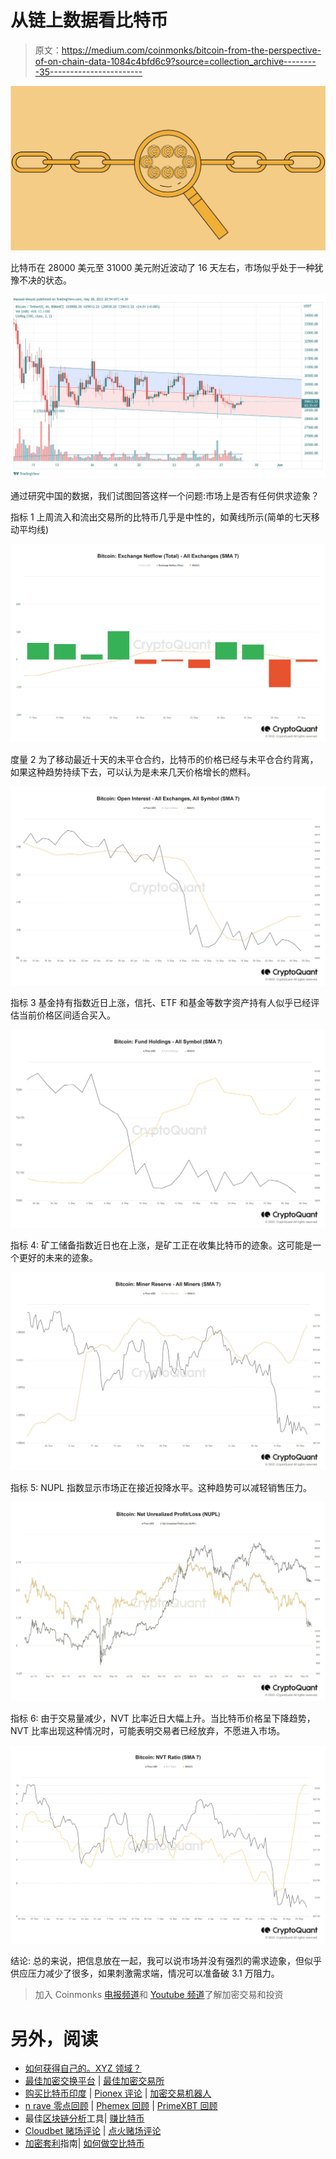 # 从链上数据看比特币

> 原文：<https://medium.com/coinmonks/bitcoin-from-the-perspective-of-on-chain-data-1084c4bfd6c9?source=collection_archive---------35----------------------->

![](img/13d801bd927369c6938b517bad2e6df0.png)

比特币在 28000 美元至 31000 美元附近波动了 16 天左右，市场似乎处于一种犹豫不决的状态。

![](img/900d09fe571d332769faccc0216a53ed.png)

通过研究中国的数据，我们试图回答这样一个问题:市场上是否有任何供求迹象？

指标 1
上周流入和流出交易所的比特币几乎是中性的，如黄线所示(简单的七天移动平均线)

![](img/45fd72d876e02e88a0ddbdd04e228c53.png)

度量 2
为了移动最近十天的未平仓合约，比特币的价格已经与未平仓合约背离，如果这种趋势持续下去，可以认为是未来几天价格增长的燃料。

![](img/79230e7613888c6371243c49a82c622a.png)

指标 3
基金持有指数近日上涨，信托、ETF 和基金等数字资产持有人似乎已经评估当前价格区间适合买入。

![](img/ed7204efac33a568768e38416078f153.png)

指标 4:
矿工储备指数近日也在上涨，是矿工正在收集比特币的迹象。这可能是一个更好的未来的迹象。

![](img/113a6bd10937fada252b70e784e81d0a.png)

指标 5:
NUPL 指数显示市场正在接近投降水平。这种趋势可以减轻销售压力。

![](img/e71d8dd9c35d8cff5ce66a5e32b5b7e9.png)

指标 6:
由于交易量减少，NVT 比率近日大幅上升。当比特币价格呈下降趋势，NVT 比率出现这种情况时，可能表明交易者已经放弃，不愿进入市场。

![](img/e0c217dc78af87f223d4e8f8562713b2.png)

结论:
总的来说，把信息放在一起，我可以说市场并没有强烈的需求迹象，但似乎供应压力减少了很多，如果刺激需求端，情况可以准备破 3.1 万阻力。

> 加入 Coinmonks [电报频道](https://t.me/coincodecap)和 [Youtube 频道](https://www.youtube.com/c/coinmonks/videos)了解加密交易和投资

# 另外，阅读

*   [如何获得自己的。XYZ 领域？](https://coincodecap.com/xyz-domain)
*   [最佳加密交换平台](https://coincodecap.com/best-crypto-swap-platforms) | [最佳加密交易所](https://coincodecap.com/crypto-exchange)
*   [购买比特币印度](/coinmonks/buy-bitcoin-in-india-feb50ddfef94) | [Pionex 评论](/coinmonks/pionex-review-exchange-with-crypto-trading-bot-1e459d0191ea) | [加密交易机器人](/coinmonks/crypto-trading-bot-c2ffce8acb2a)
*   [n rave 零点回顾](/coinmonks/ngrave-zero-review-c465cf8307fc) | [Phemex 回顾](/coinmonks/phemex-review-4cfba0b49e28) | [PrimeXBT 回顾](/coinmonks/primexbt-review-88e0815be858)
*   最佳[区块链分析](https://bitquery.io/blog/best-blockchain-analysis-tools-and-software)工具| [赚比特币](/coinmonks/earn-bitcoin-6e8bd3c592d9)
*   [Cloudbet 赌场评论](https://coincodecap.com/cloudbet-casino-review) | [点火赌场评论](https://coincodecap.com/ignition-casino-review)
*   [加密套利](/coinmonks/crypto-arbitrage-guide-how-to-make-money-as-a-beginner-62bfe5c868f6)指南| [如何做空比特币](/coinmonks/how-to-short-bitcoin-568a2d0b4ae5)